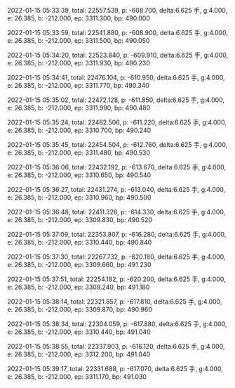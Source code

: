 2022-01-15 05:33:39, total: 22557.539, p: -608.700, delta:6.625 手, g:4.000, e: 26.385, b: -212.000, ep: 3311.300, bp: 490.000

2022-01-15 05:33:59, total: 22541.880, p: -608.900, delta:6.625 手, g:4.000, e: 26.385, b: -212.000, ep: 3311.500, bp: 490.050

2022-01-15 05:34:20, total: 22523.840, p: -609.910, delta:6.625 手, g:4.000, e: 26.385, b: -212.000, ep: 3311.930, bp: 490.230

2022-01-15 05:34:41, total: 22476.104, p: -610.950, delta:6.625 手, g:4.000, e: 26.385, b: -212.000, ep: 3311.770, bp: 490.340

2022-01-15 05:35:02, total: 22472.128, p: -611.850, delta:6.625 手, g:4.000, e: 26.385, b: -212.000, ep: 3311.990, bp: 490.480

2022-01-15 05:35:24, total: 22462.506, p: -611.220, delta:6.625 手, g:4.000, e: 26.385, b: -212.000, ep: 3310.700, bp: 490.240

2022-01-15 05:35:45, total: 22454.504, p: -612.760, delta:6.625 手, g:4.000, e: 26.385, b: -212.000, ep: 3311.480, bp: 490.530

2022-01-15 05:36:06, total: 22432.192, p: -613.670, delta:6.625 手, g:4.000, e: 26.385, b: -212.000, ep: 3310.650, bp: 490.540

2022-01-15 05:36:27, total: 22431.274, p: -613.040, delta:6.625 手, g:4.000, e: 26.385, b: -212.000, ep: 3310.960, bp: 490.500

2022-01-15 05:36:48, total: 22411.326, p: -614.330, delta:6.625 手, g:4.000, e: 26.385, b: -212.000, ep: 3309.830, bp: 490.520

2022-01-15 05:37:09, total: 22353.807, p: -616.280, delta:6.625 手, g:4.000, e: 26.385, b: -212.000, ep: 3310.440, bp: 490.840

2022-01-15 05:37:30, total: 22267.732, p: -620.180, delta:6.625 手, g:4.000, e: 26.385, b: -212.000, ep: 3309.660, bp: 491.230

2022-01-15 05:37:51, total: 22254.182, p: -620.200, delta:6.625 手, g:4.000, e: 26.385, b: -212.000, ep: 3309.240, bp: 491.180

2022-01-15 05:38:14, total: 22321.857, p: -617.810, delta:6.625 手, g:4.000, e: 26.385, b: -212.000, ep: 3309.870, bp: 490.960

2022-01-15 05:38:34, total: 22304.059, p: -617.880, delta:6.625 手, g:4.000, e: 26.385, b: -212.000, ep: 3310.440, bp: 491.040

2022-01-15 05:38:55, total: 22337.903, p: -616.120, delta:6.625 手, g:4.000, e: 26.385, b: -212.000, ep: 3312.200, bp: 491.040

2022-01-15 05:39:17, total: 22331.688, p: -617.070, delta:6.625 手, g:4.000, e: 26.385, b: -212.000, ep: 3311.170, bp: 491.030